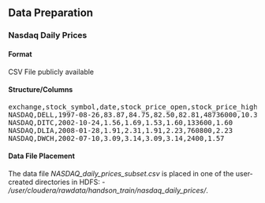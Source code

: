 ## Data Preparation

### Nasdaq Daily Prices

#### Format
CSV File publicly available

#### Structure/Columns
<pre>
exchange,stock_symbol,date,stock_price_open,stock_price_high,stock_price_low,stock_price_close,stock_volume,stock_price_adj_close
NASDAQ,DELL,1997-08-26,83.87,84.75,82.50,82.81,48736000,10.35
NASDAQ,DITC,2002-10-24,1.56,1.69,1.53,1.60,133600,1.60
NASDAQ,DLIA,2008-01-28,1.91,2.31,1.91,2.23,760800,2.23
NASDAQ,DWCH,2002-07-10,3.09,3.14,3.09,3.14,2400,1.57
</pre>

#### Data File Placement

The data file <i>NASDAQ_daily_prices_subset.csv</i> is placed in one of the user-created directories in HDFS: - <i>/user/cloudera/rawdata/handson_train/nasdaq_daily_prices/</i>.

